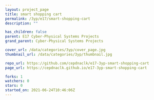 ```yaml
---
layout: project_page
title: smart shopping cart
permalink: /3yp/e17/smart-shopping-cart
description: ""

has_children: false
parent: E17 Cyber-Physical Systems Projects
grand_parent: Cyber-Physical Systems Projects

cover_url: /data/categories/3yp/cover_page.jpg
thumbnail_url: /data/categories/3yp/thumbnail.jpg

repo_url: https://github.com/cepdnaclk/e17-3yp-smart-shopping-cart
page_url: https://cepdnaclk.github.io/e17-3yp-smart-shopping-cart

forks: 1
watchers: 0
stars: 0
started_on: 2021-06-24T10:46:06Z
---
```



